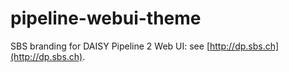 pipeline-webui-theme
====================

SBS branding for DAISY Pipeline 2 Web UI: see [http://dp.sbs.ch](http://dp.sbs.ch).
